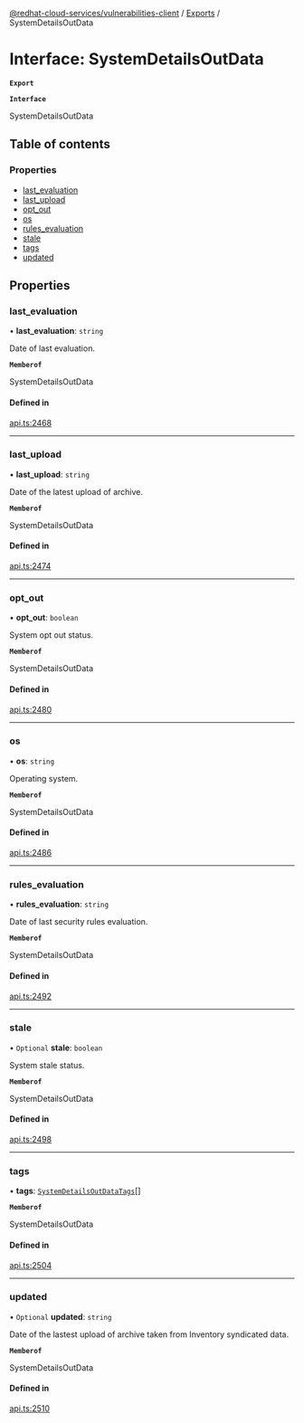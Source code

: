 [@redhat-cloud-services/vulnerabilities-client](../README.md) / [Exports](../modules.md) / SystemDetailsOutData

# Interface: SystemDetailsOutData

**`Export`**

**`Interface`**

SystemDetailsOutData

## Table of contents

### Properties

- [last\_evaluation](SystemDetailsOutData.md#last_evaluation)
- [last\_upload](SystemDetailsOutData.md#last_upload)
- [opt\_out](SystemDetailsOutData.md#opt_out)
- [os](SystemDetailsOutData.md#os)
- [rules\_evaluation](SystemDetailsOutData.md#rules_evaluation)
- [stale](SystemDetailsOutData.md#stale)
- [tags](SystemDetailsOutData.md#tags)
- [updated](SystemDetailsOutData.md#updated)

## Properties

### last\_evaluation

• **last\_evaluation**: `string`

Date of last evaluation.

**`Memberof`**

SystemDetailsOutData

#### Defined in

[api.ts:2468](https://github.com/RedHatInsights/javascript-clients/blob/master/packages/vulnerabilities/git-api/api.ts#L2468)

___

### last\_upload

• **last\_upload**: `string`

Date of the latest upload of archive.

**`Memberof`**

SystemDetailsOutData

#### Defined in

[api.ts:2474](https://github.com/RedHatInsights/javascript-clients/blob/master/packages/vulnerabilities/git-api/api.ts#L2474)

___

### opt\_out

• **opt\_out**: `boolean`

System opt out status.

**`Memberof`**

SystemDetailsOutData

#### Defined in

[api.ts:2480](https://github.com/RedHatInsights/javascript-clients/blob/master/packages/vulnerabilities/git-api/api.ts#L2480)

___

### os

• **os**: `string`

Operating system.

**`Memberof`**

SystemDetailsOutData

#### Defined in

[api.ts:2486](https://github.com/RedHatInsights/javascript-clients/blob/master/packages/vulnerabilities/git-api/api.ts#L2486)

___

### rules\_evaluation

• **rules\_evaluation**: `string`

Date of last security rules evaluation.

**`Memberof`**

SystemDetailsOutData

#### Defined in

[api.ts:2492](https://github.com/RedHatInsights/javascript-clients/blob/master/packages/vulnerabilities/git-api/api.ts#L2492)

___

### stale

• `Optional` **stale**: `boolean`

System stale status.

**`Memberof`**

SystemDetailsOutData

#### Defined in

[api.ts:2498](https://github.com/RedHatInsights/javascript-clients/blob/master/packages/vulnerabilities/git-api/api.ts#L2498)

___

### tags

• **tags**: [`SystemDetailsOutDataTags`](SystemDetailsOutDataTags.md)[]

**`Memberof`**

SystemDetailsOutData

#### Defined in

[api.ts:2504](https://github.com/RedHatInsights/javascript-clients/blob/master/packages/vulnerabilities/git-api/api.ts#L2504)

___

### updated

• `Optional` **updated**: `string`

Date of the lastest upload of archive taken from Inventory syndicated data.

**`Memberof`**

SystemDetailsOutData

#### Defined in

[api.ts:2510](https://github.com/RedHatInsights/javascript-clients/blob/master/packages/vulnerabilities/git-api/api.ts#L2510)
